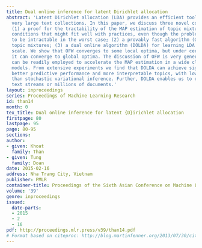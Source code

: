 ```yaml
---
title: Dual online inference for latent Dirichlet allocation
abstract: 'Latent Dirichlet allocation (LDA) provides an efficient tool to analyze
  very large text collections. In this paper, we discuss three novel contributions:
  (1) a proof for the tractability of the MAP estimation of topic mixtures under certain
  conditions that might fit well with practices, even though the problem is known
  to be intractable in the worst case; (2) a provably fast algorithm (OFW) for inferring
  topic mixtures; (3) a dual online algorithm (DOLDA) for learning LDA at a large
  scale. We show that OFW converges to some local optima, but under certain conditions
  it can converge to global optima. The discussion of OFW is very general and hence
  can be readily employed to accelerate the MAP estimation in a wide class of probabilistic
  models. From extensive experiments we find that DOLDA can achieve significantly
  better predictive performance and more interpretable topics, with lower runtime,
  than stochastic variational inference. Further, DOLDA enables us to easily analyze
  text streams or millions of documents.'
layout: inproceedings
series: Proceedings of Machine Learning Research
id: than14
month: 0
tex_title: Dual online inference for latent {D}irichlet allocation
firstpage: 80
lastpage: 95
page: 80-95
sections: 
author:
- given: Khoat
  family: Than
- given: Tung
  family: Doan
date: 2015-02-16
address: Nha Trang City, Vietnam
publisher: PMLR
container-title: Proceedings of the Sixth Asian Conference on Machine Learning
volume: '39'
genre: inproceedings
issued:
  date-parts:
  - 2015
  - 2
  - 16
pdf: http://proceedings.mlr.press/v39/than14.pdf
# Format based on citeproc: http://blog.martinfenner.org/2013/07/30/citeproc-yaml-for-bibliographies/
---
```

